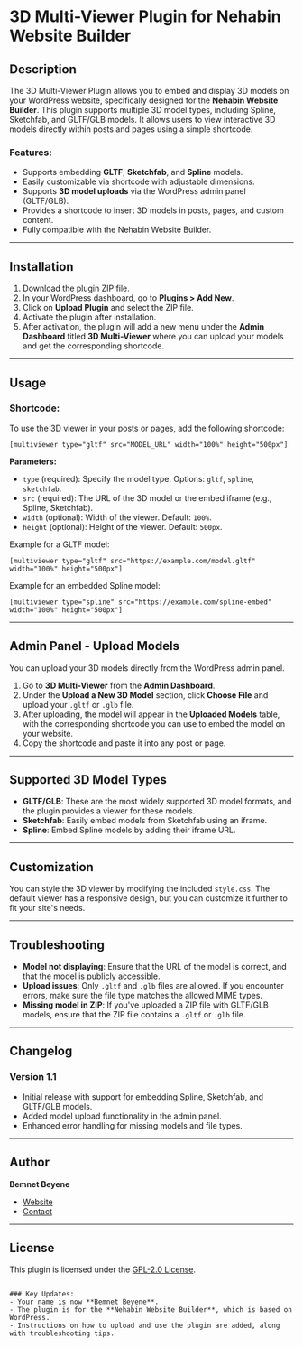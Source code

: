 # 3D Multi-Viewer Plugin for Nehabin Website Builder

## Description

The 3D Multi-Viewer Plugin allows you to embed and display 3D models on your WordPress website, specifically designed for the **Nehabin Website Builder**. This plugin supports multiple 3D model types, including Spline, Sketchfab, and GLTF/GLB models. It allows users to view interactive 3D models directly within posts and pages using a simple shortcode.

### Features:
- Supports embedding **GLTF**, **Sketchfab**, and **Spline** models.
- Easily customizable via shortcode with adjustable dimensions.
- Supports **3D model uploads** via the WordPress admin panel (GLTF/GLB).
- Provides a shortcode to insert 3D models in posts, pages, and custom content.
- Fully compatible with the Nehabin Website Builder.

---

## Installation

1. Download the plugin ZIP file.
2. In your WordPress dashboard, go to **Plugins > Add New**.
3. Click on **Upload Plugin** and select the ZIP file.
4. Activate the plugin after installation.
5. After activation, the plugin will add a new menu under the **Admin Dashboard** titled **3D Multi-Viewer** where you can upload your models and get the corresponding shortcode.

---

## Usage

### Shortcode:
To use the 3D viewer in your posts or pages, add the following shortcode:

```plaintext
[multiviewer type="gltf" src="MODEL_URL" width="100%" height="500px"]
```

**Parameters:**
- `type` (required): Specify the model type. Options: `gltf`, `spline`, `sketchfab`.
- `src` (required): The URL of the 3D model or the embed iframe (e.g., Spline, Sketchfab).
- `width` (optional): Width of the viewer. Default: `100%`.
- `height` (optional): Height of the viewer. Default: `500px`.

Example for a GLTF model:
```plaintext
[multiviewer type="gltf" src="https://example.com/model.gltf" width="100%" height="500px"]
```

Example for an embedded Spline model:
```plaintext
[multiviewer type="spline" src="https://example.com/spline-embed" width="100%" height="500px"]
```

---

## Admin Panel - Upload Models

You can upload your 3D models directly from the WordPress admin panel.

1. Go to **3D Multi-Viewer** from the **Admin Dashboard**.
2. Under the **Upload a New 3D Model** section, click **Choose File** and upload your `.gltf` or `.glb` file.
3. After uploading, the model will appear in the **Uploaded Models** table, with the corresponding shortcode you can use to embed the model on your website.
4. Copy the shortcode and paste it into any post or page.

---

## Supported 3D Model Types

- **GLTF/GLB**: These are the most widely supported 3D model formats, and the plugin provides a viewer for these models.
- **Sketchfab**: Easily embed models from Sketchfab using an iframe.
- **Spline**: Embed Spline models by adding their iframe URL.

---

## Customization

You can style the 3D viewer by modifying the included `style.css`. The default viewer has a responsive design, but you can customize it further to fit your site's needs.

---

## Troubleshooting

- **Model not displaying**: Ensure that the URL of the model is correct, and that the model is publicly accessible.
- **Upload issues**: Only `.gltf` and `.glb` files are allowed. If you encounter errors, make sure the file type matches the allowed MIME types.
- **Missing model in ZIP**: If you've uploaded a ZIP file with GLTF/GLB models, ensure that the ZIP file contains a `.gltf` or `.glb` file.

---

## Changelog

### Version 1.1
- Initial release with support for embedding Spline, Sketchfab, and GLTF/GLB models.
- Added model upload functionality in the admin panel.
- Enhanced error handling for missing models and file types.

---

## Author

**Bemnet Beyene**

- [Website](https://www.nehabin.com)
- [Contact](mailto:your-email@example.com)

---

## License

This plugin is licensed under the [GPL-2.0 License](https://www.gnu.org/licenses/old-licenses/gpl-2.0.html).
```

### Key Updates:
- Your name is now **Bemnet Beyene**.
- The plugin is for the **Nehabin Website Builder**, which is based on WordPress.
- Instructions on how to upload and use the plugin are added, along with troubleshooting tips.
